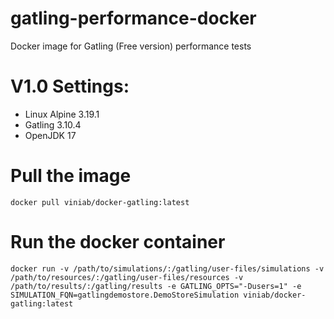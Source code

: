 # gatling-performance-docker
Docker image for Gatling (Free version) performance tests

# V1.0 Settings:

* Linux Alpine 3.19.1
* Gatling 3.10.4
* OpenJDK 17

# Pull the image 
```docker pull viniab/docker-gatling:latest```

# Run the docker container 
 ```docker run -v /path/to/simulations/:/gatling/user-files/simulations -v /path/to/resources/:/gatling/user-files/resources -v /path/to/results/:/gatling/results -e GATLING_OPTS="-Dusers=1" -e SIMULATION_FQN=gatlingdemostore.DemoStoreSimulation viniab/docker-gatling:latest```
